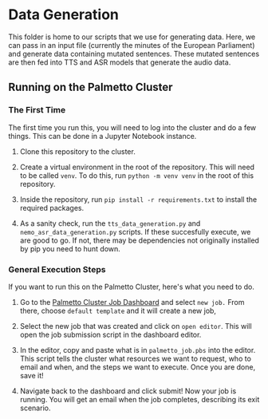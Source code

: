 # Data Generation

This folder is home to our scripts that we use for generating data. Here, we can
pass in an input file (currently the minutes of the European Parliament) and
generate data containing mutated sentences. These mutated sentences are then fed
into TTS and ASR models that generate the audio data.

## Running on the Palmetto Cluster

### The First Time

The first time you run this, you will need to log into the cluster and do a few
things. This can be done in a Jupyter Notebook instance.

1. Clone this repository to the cluster.

2. Create a virtual environment in the root of the repository. This will need to
   be called `venv`. To do this, run `python -m venv venv` in the root of this
   repository.

3. Inside the repository, run `pip install -r requirements.txt` to install the
   required packages.

4. As a sanity check, run the `tts_data_generation.py` and `nemo_asr_data_generation.py`
   scripts. If these succesfully execute, we are good to go. If not, there may be
   dependencies not originally installed by pip you need to hunt down.

### General Execution Steps

If you want to run this on the Palmetto Cluster, here's what you need to do.

1. Go to the [Palmetto Cluster Job Dashboard](https://openod02.palmetto.clemson.edu/pun/sys/myjobs/)
   and select `new job.` From there, choose `default template` and it will create a new job,

2. Select the new job that was created and click on `open editor`. This will open the job submission
   script in the dashboard editor.

3. In the editor, copy and paste what is in `palmetto_job.pbs` into the editor. This script tells
   the cluster what resources we want to request, who to email and when, and the steps we
   want to execute. Once you are done, save it!

4. Navigate back to the dashboard and click submit! Now your job is running. You will get an email
   when the job completes, describing its exit scenario.
